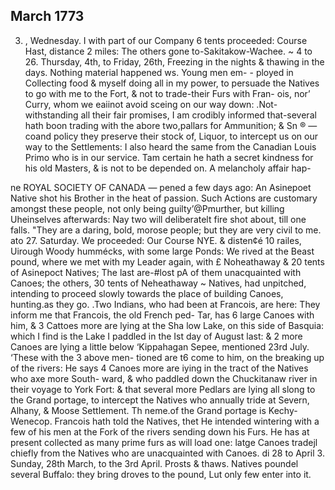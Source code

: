 ## March 1773

3. , Wednesday. I with part of our Company 6 tents proceeded: 
Course Hast, distance 2 miles: The others gone to-Sakitakow-Wachee. ~ 
4 to 26. Thursday, 4th, to Friday, 26th, Freezing in the nights & 
thawing in the days. Nothing material happened ws. Young men em- - 
ployed in Collecting food & myself doing all in my power, to persuade the 
Natives to go with me to the Fort, & not to trade-their Furs with Fran- 
ois, nor’ Curry, whom we eaiinot avoid sceing on our way down: .Not- 
withstanding all their fair promises, I am crodibly informed that-several 
hath boon trading with the abore two,pallars for Ammunition; & Sn 
® — coand policy they preserve their stock of, Liquor, to intercept us on our 
way to the Settlements: I also heard the same from the Canadian Louis 
Primo who is in our service. Tam certain he hath a secret kindness for 
his old Masters, & is not to be depended on. A melancholy affair hap- 
      
   
  
   
   
    
  
    
  
 
ne ROYAL SOCIETY OF CANADA — 
pened a few days ago: An Asinepoet Native shot his Brother in the heat 
of passion. Such Actions are customary amongst these people, not only 
being guilty’@Pmurther, but killing Uheinselves afterwards: Nay two will 
deliberatelt fire shot about, till one falls. "They are a daring, bold, morose 
people; but they are very civil to me. ato 
27. Saturday. We proceeded: Our Course NYE. & disten¢é 10 
railes, Uirough Woody hummécks, with some large Ponds: We rived at 
the Beast pound, where we met with my Leader again, with £ 
Noheathaway & 20 tents of Asinepoct Natives; The last are-#lost pA 
of them unacquainted with Canoes; the others, 30 tents of Neheathaway ~ 
Natives, had unpitched, intending to proceed slowly towards the place 
of building Canoes, hunting.as they go. .Two Indians, who had been at 
Francois, are here: They inform me that Francois, the old French ped- 
Tar, has 6 large Canoes with him, & 3 Cattoes more are lying at the Sha 
low Lake, on this side of Basquia: which I find is the Lake I paddled 
in the Ist day of August last: & 2 more Canoes are lying a little below 
‘Kippahagan Sepee, mentioned 23rd July. ‘These with the 3 above men- 
tioned are t6 come to him, on the breaking up of the rivers: He says 4 
Canoes more are iying in the tract of the Natives who axe more South- 
ward, & who paddled down the Chuckitanaw river in their voyage to 
York Fort: & that several more Pedlars are lying all slong to the Grand 
portage, to intercept the Natives who annually tride at Severn, Alhany, 
& Moose Settlement. Th neme.of the Grand portage is Kechy-Wenecop. 
Francois hath told the Natives, thet He intended wintering with a few 
of his men at the Fork of the rivers sending down his Furs. He has at 
present collected as many prime furs as will load one: latge Canoes 
tradejl chiefly from the Natives who are unacquainted with Canoes. 
di 28 to April 3. Sunday, 28th March, to the 3rd April. Prosts & 
thaws. Natives poundel several Buffalo: they bring droves to the pound, 
Lut only few enter into it. 

